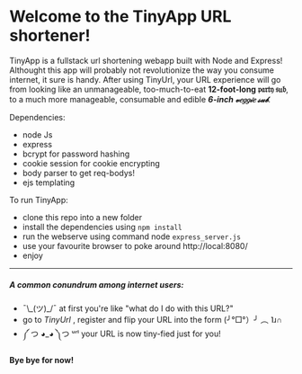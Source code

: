 

# Welcome to the TinyApp URL shortener!


TinyApp is a fullstack url shortening webapp built with Node and Express!
Althought this app will probably not revolutionize the way you consume internet, it sure is handy.
After using TinyUrl, your URL experience will go from looking like an unmanageable, too-much-to-eat **12-foot-long 𝔭𝔞𝔯𝔱𝔶 𝔰𝔲𝔟**, to a much more manageable, consumable and edible **_6-inch 𝓋𝑒𝑔𝑔𝒾𝑒 𝓈𝓊𝒷_**. 

Dependencies:
* node Js
* express
* bcrypt for password hashing
* cookie session for cookie encrypting
* body parser to get req-bodys!
* ejs templating

To run TinyApp:

* clone this repo into a new folder
* install the dependencies using `npm install`
* run the webserve using command node `express_server.js`
* use your favourite browser to poke around http://local:8080/
* enjoy

---

##### A common conundrum among internet users:

* ¯\\\_(ツ)_/¯ at first you're like "what do I do with this URL?"
* go to _TinyUrl_ , register and flip your URL into the form (╯°□°）╯ ︵ ˥ɹ∩
* ༼ つ ◕_◕ ༽つ  ᵘʳˡ your URL is now tiny-fied just for you!



**Bye bye for now!**